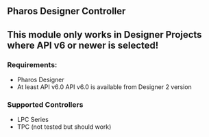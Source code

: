 ## Pharos Designer Controller

## This module only works in Designer Projects where API v6 or newer is selected!

### Requirements:
* Pharos Designer
* At least API v6.0
API v6.0 is available from Designer 2 version 

### Supported Controllers
* LPC Series
* TPC (not tested but should work)